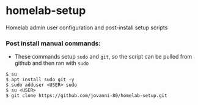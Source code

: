 # homelab-setup
Homelab admin user configuration and post-install setup scripts

### Post install manual commands:
- These commands setup `sudo` and `git`, so the script can be pulled from github and then ran with `sudo`
```shell
$ su
$ apt install sudo git -y
$ sudo adduser <USER> sudo
$ su <USER>
$ git clone https://github.com/jovanni-80/homelab-setup.git
```